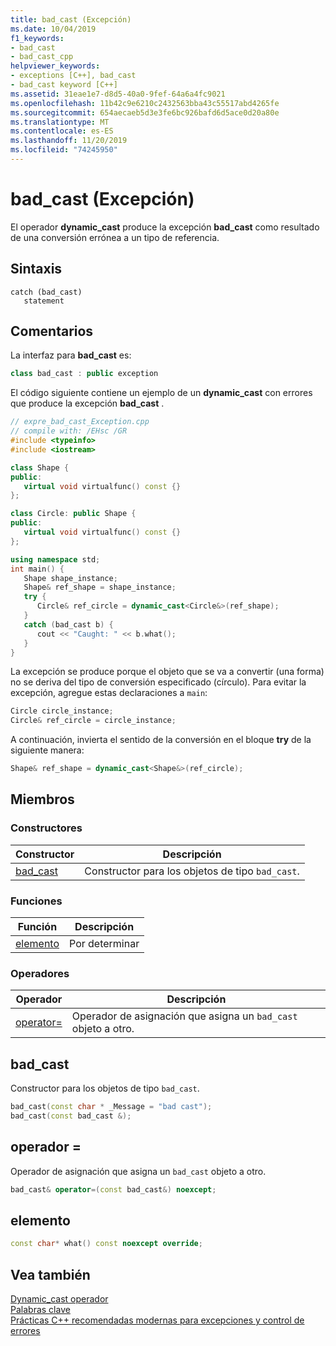 ```yaml
---
title: bad_cast (Excepción)
ms.date: 10/04/2019
f1_keywords:
- bad_cast
- bad_cast_cpp
helpviewer_keywords:
- exceptions [C++], bad_cast
- bad_cast keyword [C++]
ms.assetid: 31eae1e7-d8d5-40a0-9fef-64a6a4fc9021
ms.openlocfilehash: 11b42c9e6210c2432563bba43c55517abd4265fe
ms.sourcegitcommit: 654aecaeb5d3e3fe6bc926bafd6d5ace0d20a80e
ms.translationtype: MT
ms.contentlocale: es-ES
ms.lasthandoff: 11/20/2019
ms.locfileid: "74245950"
---
```

# <a name="bad_cast-exception"></a>bad_cast (Excepción)

El operador **dynamic_cast** produce la excepción **bad_cast** como resultado de una conversión errónea a un tipo de referencia.

## <a name="syntax"></a>Sintaxis

```
catch (bad_cast)
   statement
```

## <a name="remarks"></a>Comentarios

La interfaz para **bad_cast** es:

```cpp
class bad_cast : public exception
```

El código siguiente contiene un ejemplo de un **dynamic_cast** con errores que produce la excepción **bad_cast** .

```cpp
// expre_bad_cast_Exception.cpp
// compile with: /EHsc /GR
#include <typeinfo>
#include <iostream>

class Shape {
public:
   virtual void virtualfunc() const {}
};

class Circle: public Shape {
public:
   virtual void virtualfunc() const {}
};

using namespace std;
int main() {
   Shape shape_instance;
   Shape& ref_shape = shape_instance;
   try {
      Circle& ref_circle = dynamic_cast<Circle&>(ref_shape);
   }
   catch (bad_cast b) {
      cout << "Caught: " << b.what();
   }
}
```

La excepción se produce porque el objeto que se va a convertir (una forma) no se deriva del tipo de conversión especificado (círculo). Para evitar la excepción, agregue estas declaraciones a `main`:

```cpp
Circle circle_instance;
Circle& ref_circle = circle_instance;
```

A continuación, invierta el sentido de la conversión en el bloque **try** de la siguiente manera:

```cpp
Shape& ref_shape = dynamic_cast<Shape&>(ref_circle);
```

## <a name="members"></a>Miembros

### <a name="constructors"></a>Constructores

|Constructor|Descripción|
|-|-|
|[bad_cast](#bad_cast)|Constructor para los objetos de tipo `bad_cast`.|

### <a name="functions"></a>Funciones

|Función|Descripción|
|-|-|
|[elemento](#what)|Por determinar|

### <a name="operators"></a>Operadores

|Operador|Descripción|
|-|-|
|[operator=](#op_eq)|Operador de asignación que asigna un `bad_cast` objeto a otro.|

## <a name="bad_cast"></a>bad_cast

Constructor para los objetos de tipo `bad_cast`.

```cpp
bad_cast(const char * _Message = "bad cast");
bad_cast(const bad_cast &);
```

## <a name="op_eq"></a>operador =

Operador de asignación que asigna un `bad_cast` objeto a otro.

```cpp
bad_cast& operator=(const bad_cast&) noexcept;
```

## <a name="what"></a>elemento

```cpp
const char* what() const noexcept override;
```

## <a name="see-also"></a>Vea también

[Dynamic_cast operador](../cpp/dynamic-cast-operator.md)\
[Palabras clave](../cpp/keywords-cpp.md)\
[Prácticas C++ recomendadas modernas para excepciones y control de errores](../cpp/errors-and-exception-handling-modern-cpp.md)
